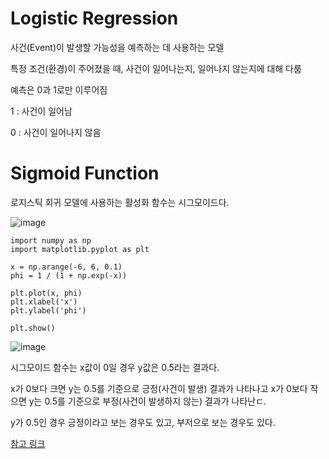 # Logistic Regression

사건(Event)이 발생할 가능성을 예측하는 데 사용하는 모델

특정 조건(환경)이 주어졌을 때, 사건이 일어나는지, 일어나지 않는지에 대해 다룸

예측은 0과 1로만 이루어짐

1 : 사건이 일어남

0 : 사건이 일어나지 않음

# Sigmoid Function

로지스틱 회귀 모델에 사용하는 활성화 함수는 시그모이드다. 

![image](https://github.com/sseinn/AICOSS---THU/assets/143159192/e8c8df95-b48d-4300-9fd8-d8103a2c64a3)

```
import numpy as np
import matplotlib.pyplot as plt

x = np.arange(-6, 6, 0.1)
phi = 1 / (1 + np.exp(-x))

plt.plot(x, phi)
plt.xlabel('x')
plt.ylabel('phi')

plt.show()
```

![image](https://github.com/sseinn/AICOSS---THU/assets/143159192/e28ec939-c08f-4144-9b4c-d5f5c8791218)


시그모이드 함수는 x값이 0일 경우 y값은 0.5라는 결과다. 

x가 0보다 크면 y는 0.5를 기준으로 긍정(사건이 발생) 결과가 나타나고 x가 0보다 작으면 y는 0.5를 기준으로 부정(사건이 발생하지 않는) 결과가 나타난ㄷ. 

y가 0.5인 경우 긍정이라고 보는 경우도 있고, 부저으로 보는 경우도 있다. 



[참고 링크](https://itstory1592.tistory.com/8)
